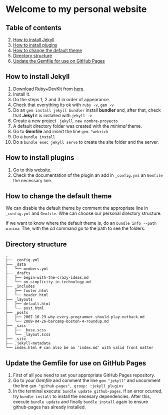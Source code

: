 # Welcome to my personal website

## Table of contents

2. [How to install Jekyll](#how-to-install-jekyll)
3. [How to install plugins](#how-to-install-plugins)
4. [How to change the default theme](#how-to-change-the-default-theme)
5. [Directory structure](#directory-structure)
6. [Update the Gemfile for use on GitHub Pages](#update-the-gemfile-for-use-on-github-pages)

## How to install Jekyll

1. Download Ruby+DevKit from [here](https://jekyllrb.com/docs/installation/windows/).
2. Install it.
3. Do the steps 1, 2 and 3 in order of appearance.
4. Check that everything its ok with `ruby -v`, `gem -v`
5. Do an `gem install jekyll bundler` install **bundler** and, after that, check that **Jekyl** it is installed with `jekyll -v`
6. Create a new project ` jekyll new nombre-proyecto`
7. A default directory folder was created with the _minimal_ theme.
8. Go to **Gemfile** and insert the line `gem "webrick`
9. Do a `bundle install`
10. Do a `bundle exec jekyll serve` to create the site folder and the server.

## How to install plugins

1. Go to [this website](https://jekyllrb.com/docs/plugins/your-first-plugin/).
2. Check the documentation of the plugin an add in `_config.yml` an `Gemfile` the necessary line.

## How to change the default theme

We can disable the default theme by comment the appropriate line in `_config.yml` and `Gemfile`. Whe can choose our personal directory structure.

If we want to know where the default theme is, do an `bundle info --path minima`. The, with the _cd_ command go to the path to see the folders.

## Directory structure

```
.
├── _config.yml
├── _data
│   └── members.yml
├── _drafts
│   ├── begin-with-the-crazy-ideas.md
│   └── on-simplicity-in-technology.md
├── _includes
│   ├── footer.html
│   └── header.html
├── _layouts
│   ├── default.html
│   └── post.html
├── _posts
│   ├── 2007-10-29-why-every-programmer-should-play-nethack.md
│   └── 2009-04-26-barcamp-boston-4-roundup.md
├── _sass
│   ├── _base.scss
│   └── _layout.scss
├── _site
├── .jekyll-metadata
└── index.html # can also be an 'index.md' with valid front matter
```

## Update the Gemfile for use on GitHub Pages

1. First of all you need to set your appropriate GitHub Pages repository.
2. Go to your _Gemfile_ and comment the line `gem "jekyll"` and uncomment the line `gem "github-pages", group: :jekyll_plugins`
3. In the terminal execute: `bundle update github-pages`. If an error ocurred, try `bundle install` to install the necesary dependencies. After this, execute `bundle update` and finally `bundle install` again to ensure github-pages has already installed.
